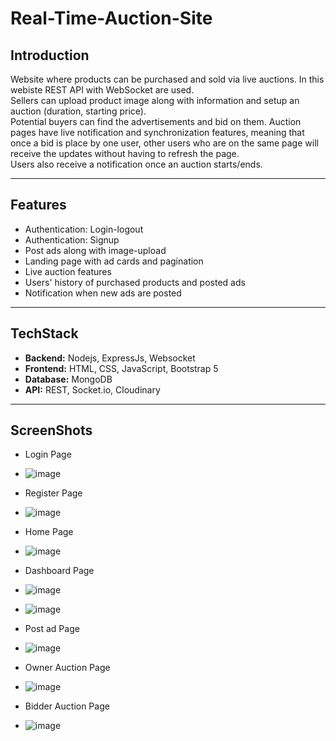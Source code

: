 # Real-Time-Auction-Site

## Introduction
Website where products can be purchased and sold via live auctions. In this webiste REST API with WebSocket are used.\
Sellers can upload product image along with information and setup an auction (duration, starting price). \
Potential buyers can find the advertisements and bid on them. Auction pages have live notification and synchronization features, meaning that once a bid is place by one user, other users who are on the same page will receive the updates without having to refresh the page. \
Users also receive a notification once an auction starts/ends.
-- --

## Features
- Authentication: Login-logout
- Authentication: Signup
- Post ads along with image-upload
- Landing page with ad cards and pagination
- Live auction features
- Users' history of purchased products and posted ads
- Notification when new ads are posted
-- --

## TechStack
- <b>Backend:</b> Nodejs, ExpressJs, Websocket
- <b>Frontend:</b> HTML, CSS, JavaScript, Bootstrap 5
- <b>Database:</b> MongoDB
- <b>API:</b> REST, Socket.io, Cloudinary
-- --

## ScreenShots
- Login Page
- ![image](https://github.com/Roshankrshah/Real-Time-Auction-Site/assets/91787844/03d98065-4ec7-486c-ae71-dbad2f6ae84c)
  
- Register Page
- ![image](https://github.com/Roshankrshah/Real-Time-Auction-Site/assets/91787844/fd9fd1f3-dc9f-45b1-8e0c-fcf2423e11ac)
  
- Home Page
- ![image](https://github.com/Roshankrshah/Real-Time-Auction-Site/assets/91787844/f6dd9d21-40df-44b0-acef-636d6b9a5f4b)
  
- Dashboard Page
- ![image](https://github.com/Roshankrshah/Real-Time-Auction-Site/assets/91787844/f3692dae-ea33-4085-b1a9-1b6898299f06)
- ![image](https://github.com/Roshankrshah/Real-Time-Auction-Site/assets/91787844/568e180f-64d5-4710-a475-26757b422064)

- Post ad Page
- ![image](https://github.com/Roshankrshah/Real-Time-Auction-Site/assets/91787844/b464ae29-757b-4603-b207-2a1c4c769f0c)

- Owner Auction Page
- ![image](https://github.com/Roshankrshah/Real-Time-Auction-Site/assets/91787844/ae0420b7-3864-41d1-b956-7341b2dd2dea)

- Bidder Auction Page
- ![image](https://github.com/Roshankrshah/Real-Time-Auction-Site/assets/91787844/14b1080c-5441-46a5-8a5c-be51865f91ff)









